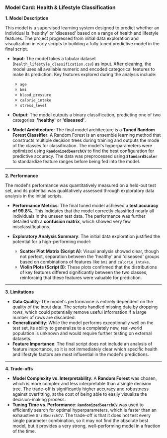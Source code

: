 ### **Model Card: Health & Lifestyle Classification**

**1. Model Description**

This model is a supervised learning system designed to predict whether an individual is 'healthy' or 'diseased' based on a range of health and lifestyle features. The project progressed from initial data exploration and visualization in early scripts to building a fully tuned predictive model in the final script.

* **Input**: The model takes a tabular dataset (`health_lifestyle_classification.csv`) as input. After cleaning, the model uses all available numeric and encoded categorical features to make its prediction. Key features explored during the analysis include:
    * `age`
    * `bmi`
    * `blood_pressure`
    * `calorie_intake`
    * `stress_level`

* **Output**: The model outputs a binary classification, predicting one of two categories: **'healthy'** or **'diseased'**.

* **Model Architecture**: The final model architecture is a **Tuned Random Forest Classifier**. A Random Forest is an ensemble learning method that constructs multiple decision trees during training and outputs the mode of the classes for classification. The model's hyperparameters were optimized using **`RandomizedSearchCV`** to find the best configuration for predictive accuracy. The data was preprocessed using **`StandardScaler`** to standardize feature ranges before being fed into the model.

***

**2. Performance**

The model's performance was quantitatively measured on a held-out test set, and its potential was qualitatively assessed through exploratory data analysis in the initial scripts.

* **Performance Metrics**: The final tuned model achieved a **test accuracy of 99.8%**. This indicates that the model correctly classified nearly all individuals in the unseen test data. The performance was further detailed with a **confusion matrix**, which showed very few misclassifications.

* **Exploratory Analysis Summary**: The initial data exploration justified the potential for a high-performing model:
    * **Scatter Plot Matrix (Script A)**: Visual analysis showed clear, though not perfect, separation between the 'healthy' and 'diseased' groups based on combinations of features like `bmi` and `calorie_intake`.
    * **Violin Plots (Script B)**: These plots confirmed that the distributions of key features differed significantly between the two classes, reinforcing that these features were valuable for prediction.

***

**3. Limitations**

* **Data Quality**: The model's performance is entirely dependent on the quality of the input data. The scripts handled missing data by dropping rows, which could potentially remove useful information if a large number of rows are discarded.
* **Generalizability**: While the model performs exceptionally well on the test set, its ability to generalize to a completely new, real-world population is unknown and would require further testing on external datasets.
* **Feature Importance**: The final script does not include an analysis of feature importance, so it is not immediately clear which specific health and lifestyle factors are most influential in the model's predictions.

***

**4. Trade-offs**

* **Model Complexity vs. Interpretability**: A **Random Forest** was chosen, which is more complex and less interpretable than a single decision tree. The trade-off is significantly higher accuracy and robustness against overfitting, at the cost of being able to easily visualize the decision-making process.
* **Tuning Time vs. Performance**: **`RandomizedSearchCV`** was used to efficiently search for optimal hyperparameters, which is faster than an exhaustive `GridSearchCV`. The trade-off is that it does not test every single parameter combination, so it may not find the absolute best model, but it provides a very strong, well-performing model in a fraction of the time.
